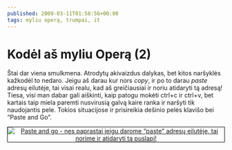 ```yaml
---
published: 2009-03-11T01:58:56+00:00
tags: myliu operą, trumpai, it
---
```


# Kodėl aš myliu Operą (2)

<p>Štai dar viena smulkmena. Atrodytų akivaizdus dalykas, bet kitos naršyklės kažkodėl to nedaro. Jeigu aš darau kur nors <i>copy</i>, ir po to darau <i>paste</i> adresų eilutėje, tai visai realu, kad aš greičiausiai ir noriu atidaryti tą adresą! Tiesa, visi man dabar gali aiškinti, kaip patogu mokėti ctrl+c ir ctrl+v, bet kartais taip miela paremti nusvirusią galvą kaire ranka ir naršyti tik naudojantis pele. Tokios situacijose ir prisireikia dešinio pelės klavišo bei “Paste and Go”.</p>
<p style="text-align:center;"><a href="https://www.dominykas.lt/attachments/2009/03/paste-and-go.html" rel="attachment wp-att-84" title="Paste and go - nes paprastai jeigu darome &#8220;paste&#8221; adresų eilutėje, tai norime ir atidaryti tą puslapį!"><img src="https://www.dominykas.lt/uploads/2009/03/paste-and-go.png" alt="Paste and go - nes paprastai jeigu darome &#8220;paste&#8221; adresų eilutėje, tai norime ir atidaryti tą puslapį!" style="border:1px solid #000;"></a></p>